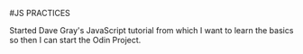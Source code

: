 #JS PRACTICES

Started Dave Gray's JavaScript tutorial from which I want to learn the basics so then I can start the Odin Project.